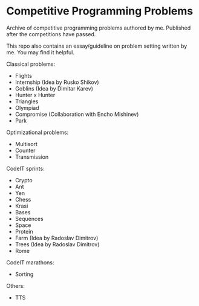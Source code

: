 # Competitive Programming Problems
Archive of competitive programming problems authored by me. Published after the competitions have passed.

This repo also contains an essay/guideline on problem setting written by me. You may find it helpful.

Classical problems:
* Flights
* Internship (Idea by Rusko Shikov)
* Goblins (Idea by Dimitar Karev)
* Hunter x Hunter
* Triangles
* Olympiad
* Compromise (Collaboration with Encho Mishinev)
* Park

Optimizational problems:
* Multisort
* Counter
* Transmission

CodeIT sprints:
* Crypto
* Ant
* Yen
* Chess
* Krasi
* Bases
* Sequences
* Space
* Protein
* Farm (Idea by Radoslav Dimitrov)
* Trees (Idea by Radoslav Dimitrov)
* Rome

CodeIT marathons:
* Sorting

Others:
* TTS
